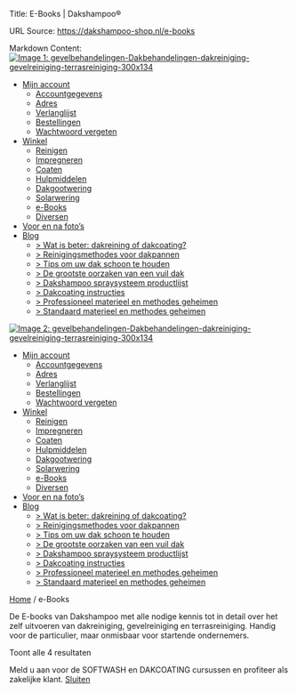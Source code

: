 Title: E-Books | Dakshampoo®

URL Source: https://dakshampoo-shop.nl/e-books

Markdown Content:
[![Image 1: gevelbehandelingen-Dakbehandelingen-dakreiniging-gevelreiniging-terrasreiniging-300x134](https://www.dakshampoo-shop.nl/wp-content/uploads/2023/02/cropped-dakshampoo-logo-dakreiniging-gevelreiniging-terrasreiniging-300x134-1-208x93.png)](https://www.dakshampoo-shop.nl/)

*   [Mijn account](https://www.dakshampoo-shop.nl/mijn-account/)
    *   [Accountgegevens](https://www.dakshampoo-shop.nl/mijn-account/edit-account/)
    *   [Adres](https://www.dakshampoo-shop.nl/mijn-account/edit-address/)
    *   [Verlanglijst](https://www.dakshampoo-shop.nl/verlanglijst/)
    *   [Bestellingen](https://www.dakshampoo-shop.nl/mijn-account/orders/)
    *   [Wachtwoord vergeten](https://www.dakshampoo-shop.nl/mijn-account/lost-password/)
*   [Winkel](https://www.dakshampoo-shop.nl/winkel/)
    *   [Reinigen](https://www.dakshampoo-shop.nl/reinigen/)
    *   [Impregneren](https://www.dakshampoo-shop.nl/impregneren/)
    *   [Coaten](https://www.dakshampoo-shop.nl/coaten/)
    *   [Hulpmiddelen](https://www.dakshampoo-shop.nl/hulpmiddelen/)
    *   [Dakgootwering](https://www.dakshampoo-shop.nl/dakgootwering/)
    *   [Solarwering](https://www.dakshampoo-shop.nl/solarwering/)
    *   [e-Books](https://www.dakshampoo-shop.nl/e-books/)
    *   [Diversen](https://www.dakshampoo-shop.nl/diversen/)
*   [Voor en na foto’s](https://www.dakshampoo-shop.nl/voor-en-na/)
*   [Blog](https://www.dakshampoo-shop.nl/blog/)
    *   [\> Wat is beter: dakreining of dakcoating?](https://www.dakshampoo-shop.nl/dakreining-of-dakcoating/)
    *   [\> Reinigingsmethodes voor dakpannen](https://www.dakshampoo-shop.nl/reinigingsmethodes-voor-dakpannen/)
    *   [\> Tips om uw dak schoon te houden](https://www.dakshampoo-shop.nl/tips-om-uw-dak-schoon-te-houden/)
    *   [\> De grootste oorzaken van een vuil dak](https://www.dakshampoo-shop.nl/oorzaken-van-een-vuil-dak/)
    *   [\> Dakshampoo spraysysteem productlijst](https://www.dakshampoo-shop.nl/dakshampoo-spraysysteem-productlijst/)
    *   [\> Dakcoating instructies](https://www.dakshampoo-shop.nl/dakcoating-instructies/)
    *   [\> Professioneel materieel en methodes geheimen](https://www.dakshampoo-shop.nl/professioneel-materieel-en-methodes-geheimen/)
    *   [\> Standaard materieel en methodes geheimen](https://www.dakshampoo-shop.nl/standaard-materieel-en-methodes-geheimen/)

[![Image 2: gevelbehandelingen-Dakbehandelingen-dakreiniging-gevelreiniging-terrasreiniging-300x134](https://www.dakshampoo-shop.nl/wp-content/uploads/2023/02/cropped-dakshampoo-logo-dakreiniging-gevelreiniging-terrasreiniging-300x134-1-208x93.png)](https://www.dakshampoo-shop.nl/)

*   [Mijn account](https://www.dakshampoo-shop.nl/mijn-account/)
    *   [Accountgegevens](https://www.dakshampoo-shop.nl/mijn-account/edit-account/)
    *   [Adres](https://www.dakshampoo-shop.nl/mijn-account/edit-address/)
    *   [Verlanglijst](https://www.dakshampoo-shop.nl/verlanglijst/)
    *   [Bestellingen](https://www.dakshampoo-shop.nl/mijn-account/orders/)
    *   [Wachtwoord vergeten](https://www.dakshampoo-shop.nl/mijn-account/lost-password/)
*   [Winkel](https://www.dakshampoo-shop.nl/winkel/)
    *   [Reinigen](https://www.dakshampoo-shop.nl/reinigen/)
    *   [Impregneren](https://www.dakshampoo-shop.nl/impregneren/)
    *   [Coaten](https://www.dakshampoo-shop.nl/coaten/)
    *   [Hulpmiddelen](https://www.dakshampoo-shop.nl/hulpmiddelen/)
    *   [Dakgootwering](https://www.dakshampoo-shop.nl/dakgootwering/)
    *   [Solarwering](https://www.dakshampoo-shop.nl/solarwering/)
    *   [e-Books](https://www.dakshampoo-shop.nl/e-books/)
    *   [Diversen](https://www.dakshampoo-shop.nl/diversen/)
*   [Voor en na foto’s](https://www.dakshampoo-shop.nl/voor-en-na/)
*   [Blog](https://www.dakshampoo-shop.nl/blog/)
    *   [\> Wat is beter: dakreining of dakcoating?](https://www.dakshampoo-shop.nl/dakreining-of-dakcoating/)
    *   [\> Reinigingsmethodes voor dakpannen](https://www.dakshampoo-shop.nl/reinigingsmethodes-voor-dakpannen/)
    *   [\> Tips om uw dak schoon te houden](https://www.dakshampoo-shop.nl/tips-om-uw-dak-schoon-te-houden/)
    *   [\> De grootste oorzaken van een vuil dak](https://www.dakshampoo-shop.nl/oorzaken-van-een-vuil-dak/)
    *   [\> Dakshampoo spraysysteem productlijst](https://www.dakshampoo-shop.nl/dakshampoo-spraysysteem-productlijst/)
    *   [\> Dakcoating instructies](https://www.dakshampoo-shop.nl/dakcoating-instructies/)
    *   [\> Professioneel materieel en methodes geheimen](https://www.dakshampoo-shop.nl/professioneel-materieel-en-methodes-geheimen/)
    *   [\> Standaard materieel en methodes geheimen](https://www.dakshampoo-shop.nl/standaard-materieel-en-methodes-geheimen/)

[Home](https://www.dakshampoo-shop.nl/) / e-Books

De E-books van Dakshampoo met alle nodige kennis tot in detail over het zelf uitvoeren van dakreiniging, gevelreiniging en terrasreiniging. Handig voor de particulier, maar onmisbaar voor startende ondernemers.

Toont alle 4 resultaten

Meld u aan voor de SOFTWASH en DAKCOATING cursussen en profiteer als zakelijke klant. [Sluiten](#)
